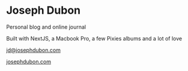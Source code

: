 # Joseph Dubon

Personal blog and online journal

Built with NextJS, a Macbook Pro, a few Pixies albums and a lot of love

[jd@josephdubon.com](mailto:jd@josephdubon.com)

[josephdubon.com](https://josephdubon.com)